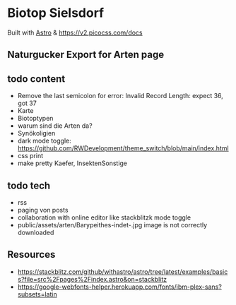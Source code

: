 # Biotop Sielsdorf

Built with [Astro](https://astro.build) & https://v2.picocss.com/docs

## Naturgucker Export for Arten page

## todo content
- Remove the last semicolon for error: Invalid Record Length: expect 36, got 37
- Karte
- Biotoptypen
- warum sind die Arten da?
- Synökoligien
- dark mode toggle: https://github.com/RWDevelopment/theme_switch/blob/main/index.html
- css print
- make pretty Kaefer, InsektenSonstige

## todo tech
- rss
- paging von posts
- collaboration with online editor like stackblitzk mode toggle
- public/assets/arten/Barypeithes-indet-.jpg image is not correctly downloaded

## Resources

- https://stackblitz.com/github/withastro/astro/tree/latest/examples/basics?file=src%2Fpages%2Findex.astro&on=stackblitz
- https://google-webfonts-helper.herokuapp.com/fonts/ibm-plex-sans?subsets=latin
